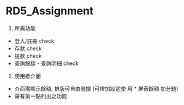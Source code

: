 # RD5_Assignment
1. 所需功能
- 登入/註冊   check
- 存款 check
- 提款 check
- 查詢餘額 - 查詢明細 check
2. 使用者介面
- 介面需顯示餘額, 排版可自由發揮 (可增加設定使
用 * 屏蔽餘額 加分題)
- 需有第一點列出之功能
